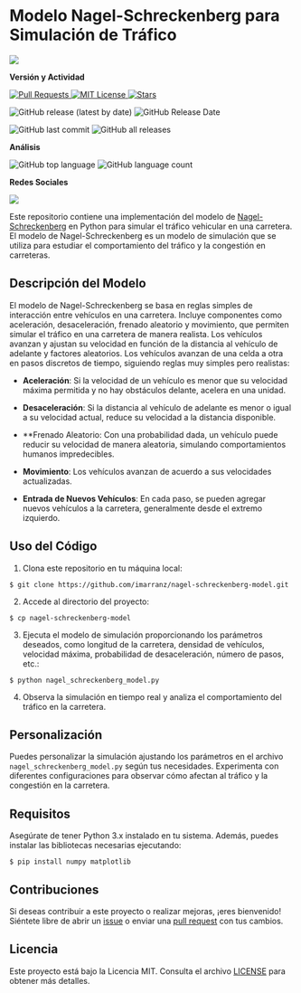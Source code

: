 
# Modelo Nagel-Schreckenberg para Simulación de Tráfico

![](https://repository-images.githubusercontent.com/741367698/c7000baf-1fa6-4cde-b86b-b62ef9ab31c7)

**Versión y Actividad**

<p align="left">
  <a href="https://github.com/imarranz/nagel-schreckenberg-model/pulls">
    <img src="https://img.shields.io/badge/PRs-welcome-brightgreen.svg?longCache=true" alt="Pull Requests">
  </a>
  <a href="LICENSE.md">
    <img src="https://img.shields.io/badge/License-MIT-red.svg?longCache=true" alt="MIT License">
  </a>
   <a href="https://github.com/imarranz/nagel-schreckenberg-model"><img src="https://img.shields.io/github/stars/imarranz/nagel-schreckenberg-model" alt="Stars"/></a>
  </a>
</p>


![GitHub release (latest by date)](https://img.shields.io/github/v/release/imarranz/nagel-schreckenberg-model)
![GitHub Release Date](https://img.shields.io/github/release-date/imarranz/nagel-schreckenberg-model)

![GitHub last commit](https://img.shields.io/github/last-commit/imarranz/nagel-schreckenberg-model)
![GitHub all releases](https://img.shields.io/github/downloads/imarranz/nagel-schreckenberg-model/total)<br>

**Análisis**

![GitHub top language](https://img.shields.io/github/languages/top/imarranz/nagel-schreckenberg-model)
![GitHub language count](https://img.shields.io/github/languages/count/imarranz/nagel-schreckenberg-model)<br>

**Redes Sociales**

<p align="left">
  <a href="https://twitter.com/imarranz" target="_blank">
    <img src="https://img.shields.io/twitter/follow/imarranz.svg?logo=twitter">
  </a>
</p>


Este repositorio contiene una implementación del modelo de [Nagel-Schreckenberg](https://en.wikipedia.org/wiki/Nagel%E2%80%93Schreckenberg_model) en Python para simular el tráfico vehicular en una carretera. El modelo de Nagel-Schreckenberg es un modelo de simulación que se utiliza para estudiar el comportamiento del tráfico y la congestión en carreteras.

## Descripción del Modelo

El modelo de Nagel-Schreckenberg se basa en reglas simples de interacción entre vehículos en una carretera. Incluye componentes como aceleración, desaceleración, frenado aleatorio y movimiento, que permiten simular el tráfico en una carretera de manera realista. Los vehículos avanzan y ajustan su velocidad en función de la distancia al vehículo de adelante y factores aleatorios. Los vehículos avanzan de una celda a otra en pasos discretos de tiempo, siguiendo reglas muy simples pero realistas:

  * **Aceleración**: Si la velocidad de un vehículo es menor que su velocidad máxima permitida y no hay obstáculos delante, acelera en una unidad.

  * **Desaceleración**: Si la distancia al vehículo de adelante es menor o igual a su velocidad actual, reduce su velocidad a la distancia disponible.

  * **Frenado Aleatorio: Con una probabilidad dada, un vehículo puede reducir su velocidad de manera aleatoria, simulando comportamientos humanos impredecibles.

  * **Movimiento**: Los vehículos avanzan de acuerdo a sus velocidades actualizadas.

  * **Entrada de Nuevos Vehículos**: En cada paso, se pueden agregar nuevos vehículos a la carretera, generalmente desde el extremo izquierdo.

## Uso del Código

1. Clona este repositorio en tu máquina local:

```
$ git clone https://github.com/imarranz/nagel-schreckenberg-model.git
```

2. Accede al directorio del proyecto:

```
$ cp nagel-schreckenberg-model
```


3. Ejecuta el modelo de simulación proporcionando los parámetros deseados, como longitud de la carretera, densidad de vehículos, velocidad máxima, probabilidad de desaceleración, número de pasos, etc.:

```
$ python nagel_schreckenberg_model.py
```

4. Observa la simulación en tiempo real y analiza el comportamiento del tráfico en la carretera.

## Personalización

Puedes personalizar la simulación ajustando los parámetros en el archivo `nagel_schreckenberg_model.py` según tus necesidades. Experimenta con diferentes configuraciones para observar cómo afectan al tráfico y la congestión en la carretera.

## Requisitos

Asegúrate de tener Python 3.x instalado en tu sistema. Además, puedes instalar las bibliotecas necesarias ejecutando:

```
$ pip install numpy matplotlib
```

## Contribuciones

Si deseas contribuir a este proyecto o realizar mejoras, ¡eres bienvenido! Siéntete libre de abrir un [issue](https://github.com/imarranz/nagel-schreckenberg-model/issues) o enviar una [pull request](https://github.com/imarranz/nagel-schreckenberg-model/pulls) con tus cambios.


## Licencia

Este proyecto está bajo la Licencia MIT. Consulta el archivo [LICENSE](LICENSE.md) para obtener más detalles.
